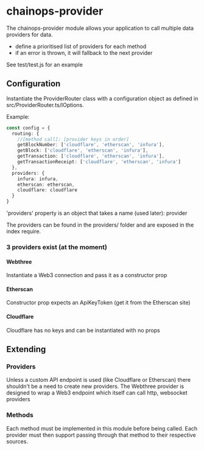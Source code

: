 # chainops-provider

The chainops-provider module allows your application to call multiple data providers for data.

- define a prioritised list of providers for each method
- if an error is thrown, it will fallback to the next provider

See test/test.js for an example

## Configuration

Instantiate the ProviderRouter class with a configuration object as defined in src/ProviderRouter.ts/IOptions.

Example:

```typescript
const config = {
  routing: {
    //[method call]: [provider keys in order]
    getBlockNumber: ['cloudflare', 'etherscan', 'infura'],
    getBlock: ['cloudflare', 'etherscan', 'infura'],
    getTransaction: ['cloudflare', 'etherscan', 'infura'],
    getTransactionReceipt: ['cloudflare', 'etherscan', 'infura']
  },
  providers: {
    infura: infura,
    etherscan: etherscan,
    cloudflare: cloudflare
  }
}
```

'providers' property is an object that takes a name (used later): provider

The providers can be found in the providers/ folder and are exposed in the index require.

### 3 providers exist (at the moment)

#### Webthree

Instantiate a Web3 connection and pass it as a constructor prop

#### Etherscan

Constructor prop expects an ApiKeyToken (get it from the Etherscan site)

#### Cloudflare

Cloudflare has no keys and can be instantiated with no props

## Extending

### Providers

Unless a custom API endpoint is used (like Cloudflare or Etherscan) there shouldn't be a need to create new providers. The Webthree provider is designed to wrap a Web3 endpoint which itself can call http, websocket providers

### Methods

Each method must be implemented in this module before being called.
Each provider must then support passing through that method to their respective sources.
